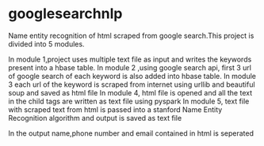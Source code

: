 # googlesearchnlp
Name entity recognition of html scraped from google search.This project is divided into 5 modules.



In module 1,project uses multiple text file as input and writes the keywords present into a hbase table.
In module 2 ,using google search api, first 3 url of google search of each keyword is also added into hbase table.
In module 3 each url of the keyword is scraped from internet using urllib and beautiful soup and saved as html file
In  module 4, html file is opened and all the text in the child tags are written as text file using pyspark
In module 5, text file with scraped text from html is passed into a stanford Name Entity Recognition algorithm and output is saved as text file

In the output name,phone number and email contained in html is seperated



